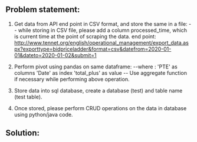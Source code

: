 ## Problem statement:

1. Get data from API end point in CSV format, and store the same in a file:
	-- while storing in CSV file, please add a column processed_time, which is current time at the point of scraping the data.
	end point: 
	http://www.tennet.org/english/operational_management/export_data.aspx?exporttype=bidpriceladder&format=csv&datefrom=2020-01-01&dateto=2020-01-02&submit=1
 
 
2. Perform pivot using pandas on same dataframe:
	--where : 'PTE' as columns 
			  'Date' as index 
			  'total_plus' as value
    -- Use aggregate function if necessary while performing above operation.		

3. Store data into sql database, create a database (test) and table name (test table).
4. Once stored, please perform CRUD operations on the data in database using python/java code.

## Solution:
